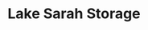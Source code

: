---
title: "Lake Sarah Storage"
url: /garvin/lake-sarah-storage-sherman-street/
shop: storage rental
---